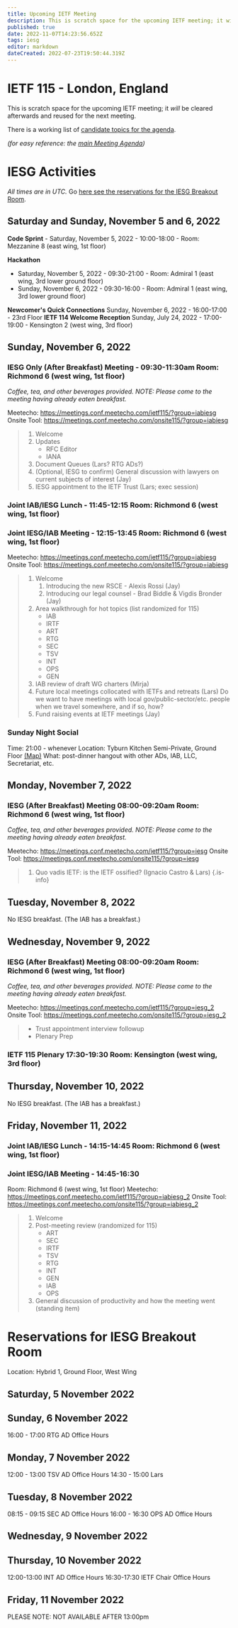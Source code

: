 ```yaml
---
title: Upcoming IETF Meeting
description: This is scratch space for the upcoming IETF meeting; it will be cleared afterwards and reused for the next meeting. 
published: true
date: 2022-11-07T14:23:56.652Z
tags: iesg
editor: markdown
dateCreated: 2022-07-23T19:50:44.319Z
---
```


# IETF 115 - London, England
This is scratch space for the upcoming IETF meeting; it *will* be cleared afterwards and reused for the next meeting. 

There is a working list of [candidate topics for the agenda](/group/iesg/MeetingTopics).

*(for easy reference: the [main Meeting Agenda](https://datatracker.ietf.org/meeting/115/agenda))*

# IESG Activities
*All times are in UTC.* Go [here see the reservations for the IESG Breakout Room](#IESGBreakoutRoom).

## Saturday and Sunday, November 5 and 6, 2022

**Code Sprint** - Saturday, November 5, 2022 - 10:00-18:00 - Room: Mezzanine 8 (east wing, 1st floor)

**Hackathon**
  - Saturday, November 5, 2022 - 09:30-21:00 - Room: Admiral 1 (east wing, 3rd lower ground floor)
  - Sunday, November 6, 2022 - 09:30-16:00 - Room: Admiral 1 (east wing, 3rd lower ground floor)

**Newcomer's Quick Connections** Sunday, November 6, 2022 - 16:00-17:00 - 23rd Floor
**IETF 114 Welcome Reception** Sunday, July 24, 2022 - 17:00-19:00 - Kensington 2 (west wing, 3rd floor)

## Sunday, November 6, 2022

### IESG Only (After Breakfast) Meeting - 09:30-11:30am Room: Richmond 6 (west wing, 1st floor)

*Coffee, tea, and other beverages provided. NOTE: Please come to the meeting having already eaten breakfast.*

Meetecho: https://meetings.conf.meetecho.com/ietf115/?group=iabiesg
Onsite Tool: https://meetings.conf.meetecho.com/onsite115/?group=iabiesg


>   1. Welcome
>   2. Updates
>      - RFC Editor
>      - IANA
>   3. Document Queues (Lars? RTG ADs?)
>   4. (Optional, IESG to confirm) General discussion with lawyers on current subjects of interest (Jay)
> 1. IESG appointment to the IETF Trust (Lars; exec session)

### Joint IAB/IESG Lunch - 11:45-12:15 Room: Richmond 6 (west wing, 1st floor)

### Joint IESG/IAB Meeting - 12:15-13:45 Room: Richmond 6 (west wing, 1st floor)
Meetecho: https://meetings.conf.meetecho.com/ietf115/?group=iabiesg
Onsite Tool: https://meetings.conf.meetecho.com/onsite115/?group=iabiesg


> 1. Welcome
>    1. Introducing the new RSCE - Alexis Rossi (Jay)
>    1. Introducing our legal counsel - Brad Biddle & Vigdis Bronder (Jay)
> 1. Area walkthrough for hot topics (list randomized for 115)
>    - IAB
>    - IRTF
>    - ART
>    - RTG
>    - SEC
>    - TSV
>    - INT
>    - OPS
>    - GEN 
> 1. IAB review of draft WG charters (Mirja)
> 1. Future local meetings collocated with IETFs and retreats (Lars)
>    Do we want to have meetings with local gov/public-sector/etc. people when we travel somewhere, and if so, how?
> 1. Fund raising events at IETF meetings (Jay)

### Sunday Night Social

Time: 21:00 - whenever
Location: Tyburn Kitchen Semi-Private, Ground Floor [(Map)](/tyburn-kitchen.pdf)
What: post-dinner hangout with other ADs, IAB, LLC, Secretariat, etc. 

## Monday, November 7, 2022 


### IESG (After Breakfast) Meeting 08:00-09:20am Room: Richmond 6 (west wing, 1st floor)	

*Coffee, tea, and other beverages provided. NOTE: Please come to the meeting having already eaten breakfast.*

Meetecho: https://meetings.conf.meetecho.com/ietf115/?group=iesg
Onsite Tool: https://meetings.conf.meetecho.com/onsite115/?group=iesg

> 1. Quo vadis IETF: is the IETF ossified? (Ignacio Castro & Lars)
{.is-info}

## Tuesday, November 8, 2022

No IESG breakfast. (The IAB has a breakfast.)
  
## Wednesday, November 9, 2022


### IESG (After Breakfast) Meeting 08:00-09:20am Room: Richmond 6 (west wing, 1st floor)	

*Coffee, tea, and other beverages provided. NOTE: Please come to the meeting having already eaten breakfast.*

Meetecho: https://meetings.conf.meetecho.com/ietf115/?group=iesg_2
Onsite Tool: https://meetings.conf.meetecho.com/onsite115/?group=iesg_2

> * Trust appointment interview followup 
> * Plenary Prep

### IETF 115 Plenary 17:30-19:30 Room: Kensington (west wing, 3rd floor)

## Thursday, November 10, 2022

No IESG breakfast. (The IAB has a breakfast.)

## Friday, November 11, 2022 
### Joint IAB/IESG Lunch - 14:15-14:45 Room: Richmond 6 (west wing, 1st floor)
### Joint IESG/IAB Meeting - 14:45-16:30
Room: Richmond 6 (west wing, 1st floor)
Meetecho: https://meetings.conf.meetecho.com/ietf115/?group=iabiesg_2
Onsite Tool: https://meetings.conf.meetecho.com/onsite115/?group=iabiesg_2


>  1. Welcome
>  1. Post-meeting review (randomized for 115)
>     - ART
>     - SEC
>     - IRTF
>     - TSV
>     - RTG
>     - INT
>     - GEN
>     - IAB
>     - OPS
>  1.  General discussion of productivity and how the meeting went	 (standing item)


# <a id="IESGBreakoutRoom"></a>Reservations for IESG Breakout Room

Location: Hybrid 1, Ground Floor, West Wing 

## Saturday, 5 November 2022

  

## Sunday, 6 November 2022
16:00 - 17:00 RTG AD Office Hours

## Monday, 7 November 2022
12:00 - 13:00 TSV AD Office Hours
14:30 - 15:00 Lars  

## Tuesday, 8 November 2022
08:15 - 09:15 SEC AD Office Hours
16:00 - 16:30 OPS AD Office Hours


## Wednesday, 9 November 2022

	 

## Thursday, 10 November 2022


12:00-13:00 INT AD Office Hours
16:30-17:30 IETF Chair Office Hours

## Friday, 11 November 2022

   PLEASE NOTE: NOT AVAILABLE AFTER 13:00pm 
